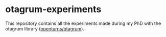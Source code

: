 # otagrum-experiments

This repository contains all the experiments made during my PhD with the otagrum library 
([openturns/otagrum](https://github.com/openturns/otagrum)).
